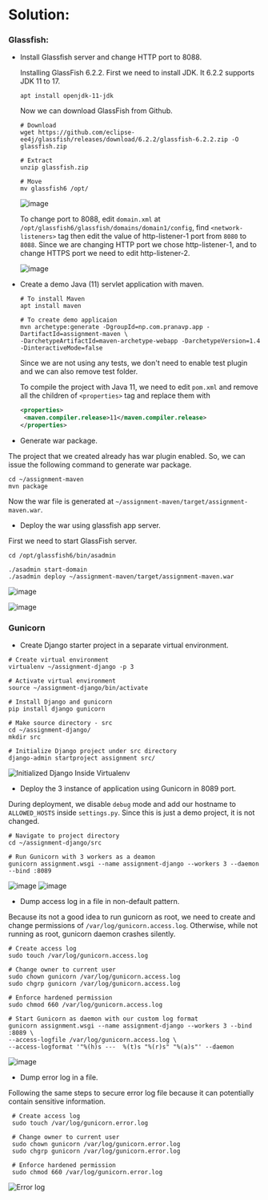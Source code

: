# Solution:

### Glassfish:
 - Install Glassfish server and change HTTP port to 8088.

    Installing GlassFish 6.2.2. First we need to install JDK. It 6.2.2 supports JDK 11 to 17.
    
      ```console
      apt install openjdk-11-jdk
      ```

      Now we can download GlassFish from Github.

      ```console
      # Download
      wget https://github.com/eclipse-ee4j/glassfish/releases/download/6.2.2/glassfish-6.2.2.zip -O glassfish.zip

      # Extract
      unzip glassfish.zip

      # Move
      mv glassfish6 /opt/
      ```
      
      ![image](https://user-images.githubusercontent.com/23631617/141667457-a2a6693b-41f5-42be-ad7e-65fe294396fc.png)

      To change port to 8088, edit `domain.xml` at `/opt/glassfish6/glassfish/domains/domain1/config`, find `<network-listeners>` tag then edit the value of
      http-listener-1 port from `8080` to `8088`. Since we are changing HTTP port we chose http-listener-1, and to change HTTPS port we need to edit http-listener-2.
      
      ![image](https://user-images.githubusercontent.com/23631617/141667640-0288875b-49a2-4f44-80fa-d514ef3ce2cf.png)


 - Create a demo Java (11) servlet application with maven.
   
   ```console
   # To install Maven
   apt install maven
   
   # To create demo applicaion
   mvn archetype:generate -DgroupId=np.com.pranavp.app -DartifactId=assignment-maven \
   -DarchetypeArtifactId=maven-archetype-webapp -DarchetypeVersion=1.4 -DinteractiveMode=false
   ```
   
   Since we are not using any tests, we don't need to enable test plugin and we can also remove test folder.
   
   To compile the project with Java 11, we need to edit `pom.xml` and remove all the children of `<properties>` tag and replace them with
   
   ```xml
   <properties>
    <maven.compiler.release>11</maven.compiler.release>
   </properties>
   ```

 - Generate war package.

  The project that we created already has war plugin enabled. So, we can issue the following command to generate war package.
  
  ```console
  cd ~/assignment-maven
  mvn package
  ```
  
  Now the war file is generated at `~/assignment-maven/target/assignment-maven.war`.
 
 - Deploy the war using glassfish app server.

 First we need to start GlassFish server.
 
 ```console
 cd /opt/glassfish6/bin/asadmin
 
 ./asadmin start-domain
 ./asadmin deploy ~/assignment-maven/target/assignment-maven.war
 ```

 ![image](https://user-images.githubusercontent.com/23631617/141670169-556012c0-e0ab-4eaf-9657-5a3afa19b9fe.png)
 
 ![image](https://user-images.githubusercontent.com/23631617/141670205-9592bf38-6558-46d7-a325-38ad7228c098.png)


### Gunicorn
 - Create Django starter project in a separate virtual environment.

 ```console
 # Create virtual environment
 virtualenv ~/assignment-django -p 3
 
 # Activate virtual environment
 source ~/assignment-django/bin/activate
 
 # Install Django and gunicorn
 pip install django gunicorn
 
 # Make source directory - src
 cd ~/assignment-django/
 mkdir src
 
 # Initialize Django project under src directory
 django-admin startproject assignment src/
 ```
 
 ![Initialized Django Inside Virtualenv](https://user-images.githubusercontent.com/23631617/141670629-f8ba5e7d-df76-4251-af38-5ee43777c104.png)
 
 - Deploy the 3 instance of application using Gunicorn in 8089 port.

 During deployment, we disable `debug` mode and add our hostname to `ALLOWED_HOSTS` inside `settings.py`. Since this is just a demo project, it is not changed.
 
 ```console
 # Navigate to project directory
 cd ~/assignment-django/src
 
 # Run Gunicorn with 3 workers as a deamon
 gunicorn assignment.wsgi --name assignment-django --workers 3 --daemon --bind :8089
 ```
 
 ![image](https://user-images.githubusercontent.com/23631617/141671811-e7b0c301-1490-45dd-a95e-45603e297f57.png)
 ![image](https://user-images.githubusercontent.com/23631617/141671828-8fa88cf7-9fd4-4ed1-b3b0-bdb314a5e514.png) 


 - Dump access log in a file in non-default pattern.

 Because its not a good idea to run gunicorn as root, we need to create and change permissions of `/var/log/gunicorn.access.log`. Otherwise, while not running
 as root, gunicorn daemon crashes silently.
 
 ```console
 # Create access log
 sudo touch /var/log/gunicorn.access.log
 
 # Change owner to current user
 sudo chown gunicorn /var/log/gunicorn.access.log
 sudo chgrp gunicorn /var/log/gunicorn.access.log
 
 # Enforce hardened permission
 sudo chmod 660 /var/log/gunicorn.access.log
 
 # Start Gunicorn as daemon with our custom log format
 gunicorn assignment.wsgi --name assignment-django --workers 3 --bind :8089 \
 --access-logfile /var/log/gunicorn.access.log \
 --access-logformat '"%(h)s ---  %(t)s "%(r)s" "%(a)s"' --daemon
 ```
 
 ![image](https://user-images.githubusercontent.com/23631617/141682305-99c12700-ffc1-4c7f-bb77-336ff05088fc.png)

 
 - Dump error log in a file.

Following the same steps to secure error log file because it can potentially contain sensitive information.

```console
 # Create access log
 sudo touch /var/log/gunicorn.error.log
 
 # Change owner to current user
 sudo chown gunicorn /var/log/gunicorn.error.log
 sudo chgrp gunicorn /var/log/gunicorn.error.log
 
 # Enforce hardened permission
 sudo chmod 660 /var/log/gunicorn.error.log 
 ```
 
 ![Error log](https://user-images.githubusercontent.com/23631617/141682686-bf72bb8c-66bb-474c-b378-75c28bc00434.png)
